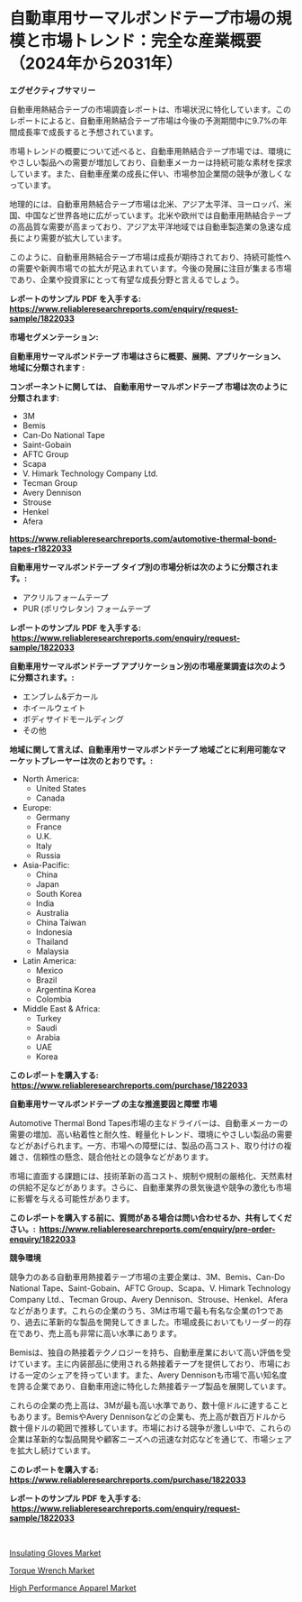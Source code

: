 <p><h1>自動車用サーマルボンドテープ市場の規模と市場トレンド：完全な産業概要（2024年から2031年）</h1></p><p><strong>エグゼクティブサマリー</strong></p>
<p><p>自動車用熱結合テープの市場調査レポートは、市場状況に特化しています。このレポートによると、自動車用熱結合テープ市場は今後の予測期間中に9.7%の年間成長率で成長すると予想されています。</p><p>市場トレンドの概要について述べると、自動車用熱結合テープ市場では、環境にやさしい製品への需要が増加しており、自動車メーカーは持続可能な素材を探求しています。また、自動車産業の成長に伴い、市場参加企業間の競争が激しくなっています。</p><p>地理的には、自動車用熱結合テープ市場は北米、アジア太平洋、ヨーロッパ、米国、中国など世界各地に広がっています。北米や欧州では自動車用熱結合テープの高品質な需要が高まっており、アジア太平洋地域では自動車製造業の急速な成長により需要が拡大しています。</p><p>このように、自動車用熱結合テープ市場は成長が期待されており、持続可能性への需要や新興市場での拡大が見込まれています。今後の発展に注目が集まる市場であり、企業や投資家にとって有望な成長分野と言えるでしょう。</p></p>
<p><strong>レポートのサンプル PDF を入手する: <a href="https://www.reliableresearchreports.com/enquiry/request-sample/1822033">https://www.reliableresearchreports.com/enquiry/request-sample/1822033</a></strong></p>
<p><strong>市場セグメンテーション:</strong></p>
<p><strong> 自動車用サーマルボンドテープ 市場はさらに概要、展開、アプリケーション、地域に分類されます :</strong></p>
<p><strong>コンポーネントに関しては、 自動車用サーマルボンドテープ 市場は次のように分類されます: &nbsp;</strong></p>
<p><ul><li>3M</li><li>Bemis</li><li>Can-Do National Tape</li><li>Saint-Gobain</li><li>AFTC Group</li><li>Scapa</li><li>V. Himark Technology Company Ltd.</li><li>Tecman Group</li><li>Avery Dennison</li><li>Strouse</li><li>Henkel</li><li>Afera</li></ul></p>
<p><strong><a href="https://www.reliableresearchreports.com/automotive-thermal-bond-tapes-r1822033">https://www.reliableresearchreports.com/automotive-thermal-bond-tapes-r1822033</a></strong></p>
<p><strong> 自動車用サーマルボンドテープ タイプ別の市場分析は次のように分類されます。:</strong></p>
<p><ul><li>アクリルフォームテープ</li><li>PUR (ポリウレタン) フォームテープ</li></ul></p>
<p><strong>レポートのサンプル PDF を入手する: &nbsp;<a href="https://www.reliableresearchreports.com/enquiry/request-sample/1822033">https://www.reliableresearchreports.com/enquiry/request-sample/1822033</a></strong></p>
<p><strong> 自動車用サーマルボンドテープ アプリケーション別の市場産業調査は次のように分類されます。:</strong></p>
<p><ul><li>エンブレム&デカール</li><li>ホイールウェイト</li><li>ボディサイドモールディング</li><li>その他</li></ul></p>
<p><strong>地域に関して言えば、自動車用サーマルボンドテープ 地域ごとに利用可能なマーケットプレーヤーは次のとおりです。:</strong></p>
<p><ul>
    <li>
        North America:
        <ul>
            <li>United States</li>
            <li>Canada</li>
        </ul>
    </li>
    <li>
        Europe:
        <ul>
            <li>Germany</li>
            <li>France</li>
            <li>U.K.</li>
            <li>Italy</li>
            <li>Russia</li>
        </ul>
    </li>
    <li>
        Asia-Pacific:
        <ul>
            <li>China</li>
            <li>Japan</li>
            <li>South Korea</li>
            <li>India</li>
            <li>Australia</li>
            <li>China Taiwan</li>
            <li>Indonesia</li>
            <li>Thailand</li>
            <li>Malaysia</li>
        </ul>
    </li>
    <li>
        Latin America:
        <ul>
            <li>Mexico</li>
            <li>Brazil</li>
            <li>Argentina Korea</li>
            <li>Colombia</li>
        </ul>
    </li>
    <li>
        Middle East & Africa:
        <ul>
            <li>Turkey</li>
            <li>Saudi</li>
            <li>Arabia</li>
            <li>UAE</li>
            <li>Korea</li>
        </ul>
    </li>
    </ul></p>
<p><strong>このレポートを購入する: &nbsp;<a href="https://www.reliableresearchreports.com/purchase/1822033">https://www.reliableresearchreports.com/purchase/1822033</a></strong></p>
<p><strong>自動車用サーマルボンドテープ の主な推進要因と障壁 市場</strong></p>
<p><p>Automotive Thermal Bond Tapes市場の主なドライバーは、自動車メーカーの需要の増加、高い粘着性と耐久性、軽量化トレンド、環境にやさしい製品の需要などがあげられます。一方、市場への障壁には、製品の高コスト、取り付けの複雑さ、信頼性の懸念、競合他社との競争などがあります。</p><p>市場に直面する課題には、技術革新の高コスト、規制や規制の厳格化、天然素材の供給不足などがあります。さらに、自動車業界の景気後退や競争の激化も市場に影響を与える可能性があります。</p></p>
<p><strong>このレポートを購入する前に、質問がある場合は問い合わせるか、共有してください。:&nbsp; <a href="https://www.reliableresearchreports.com/enquiry/pre-order-enquiry/1822033">https://www.reliableresearchreports.com/enquiry/pre-order-enquiry/1822033</a></strong></p>
<p><strong>競争環境</strong></p>
<p><p>競争力のある自動車用熱接着テープ市場の主要企業は、3M、Bemis、Can-Do National Tape、Saint-Gobain、AFTC Group、Scapa、V. Himark Technology Company Ltd.、Tecman Group、Avery Dennison、Strouse、Henkel、Aferaなどがあります。これらの企業のうち、3Mは市場で最も有名な企業の1つであり、過去に革新的な製品を開発してきました。市場成長においてもリーダー的存在であり、売上高も非常に高い水準にあります。</p><p>Bemisは、独自の熱接着テクノロジーを持ち、自動車産業において高い評価を受けています。主に内装部品に使用される熱接着テープを提供しており、市場における一定のシェアを持っています。また、Avery Dennisonも市場で高い知名度を誇る企業であり、自動車用途に特化した熱接着テープ製品を展開しています。</p><p>これらの企業の売上高は、3Mが最も高い水準であり、数十億ドルに達することもあります。BemisやAvery Dennisonなどの企業も、売上高が数百万ドルから数十億ドルの範囲で推移しています。市場における競争が激しい中で、これらの企業は革新的な製品開発や顧客ニーズへの迅速な対応などを通じて、市場シェアを拡大し続けています。</p></p>
<p><strong>このレポートを購入する: &nbsp; <a href="https://www.reliableresearchreports.com/purchase/1822033">https://www.reliableresearchreports.com/purchase/1822033</a></strong></p>
<p><strong>レポートのサンプル PDF を入手する: &nbsp;<a href="https://www.reliableresearchreports.com/enquiry/request-sample/1822033">https://www.reliableresearchreports.com/enquiry/request-sample/1822033</a></strong><strong></strong></p>
<p>&nbsp;</p>
<p><p><a href="https://www.linkedin.com/pulse/analyzing-insulating-gloves-market-global-industry-perspective-ihi4e?trackingId=8TCUu4fs03Qp1CHvMkUBrQ%3D%3D">Insulating Gloves Market</a></p><p><a href="https://www.linkedin.com/pulse/torque-wrench-market-insights-cagr-trends-growth-strategies-magnoir-w7gye?trackingId=pb0EFm3tDfcODFUdymr7AQ%3D%3D">Torque Wrench Market</a></p><p><a href="https://www.linkedin.com/pulse/high-performance-apparel-market-size-trends-complete-industry-n0khe?trackingId=zsGsXnTs3wSAf8ZwmfxeZA%3D%3D">High Performance Apparel Market</a></p></p>